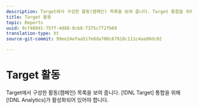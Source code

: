```yaml
---
description: Target에서 구성한 활동(캠페인) 목록을 보여 줍니다. Target 통합을 위해 Analytics가 활성화되어 있어야 합니다.
title: Target 활동
topic: Reports
uuid: 9cf408d1-75ff-4d88-8cb8-7375c772fb69
translation-type: ht
source-git-commit: 99ee24efaa517e8da700c67818c111c4aa90dc02

---
```



# Target 활동

Target에서 구성한 활동(캠페인) 목록을 보여 줍니다. [!DNL Target] 통합을 위해 [!DNL Analytics]가 활성화되어 있어야 합니다.

